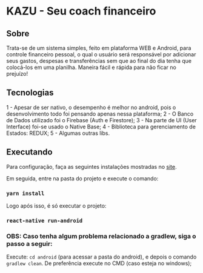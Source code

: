 # KAZU - Seu coach financeiro

## Sobre

Trata-se de um sistema simples, feito em plataforma WEB e Android, para controle financeiro pessoal, o qual o usuário será responsável por adicionar seus gastos, despesas e transferências sem que ao final do dia tenha que colocá-los em uma planilha. Maneira fácil e rápida para não ficar no prejuízo! 

## Tecnologias 

1 - Apesar de ser nativo, o desempenho é melhor no android, pois o desenvolvimento todo foi pensando apenas nessa plataforma;
2 - O Banco de Dados utilizado foi o Firebase (Auth e Firestore);
3 - Na parte de UI (User Interface) foi-se usado o Native Base;
4 - Biblioteca para gerenciamento de Estados: REDUX;
5 - Algumas outras libs.

## Executando

Para configuração, faça as seguintes instalações mostradas no [site](http://davifelipe.com.br/iniciando-com-react-native).

Em seguida, entre na pasta do projeto e execute o comando: 
### `yarn install`

Logo após isso, é só executar o projeto: 
### `react-native run-android`

### OBS: Caso tenha algum problema relacionado a gradlew, siga o passo a seguir: 
Execute: `cd android` (para acessar a pasta do android), e depois o comando `gradlew clean`.
De preferência execute no CMD (caso esteja no windows);
